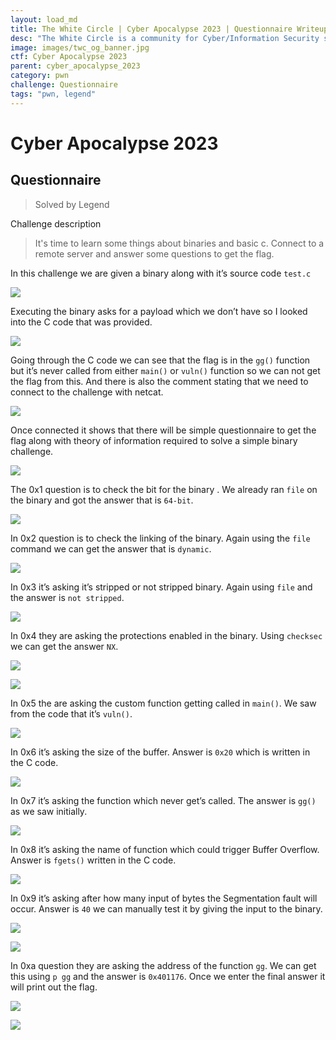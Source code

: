 ```yaml
---
layout: load_md
title: The White Circle | Cyber Apocalypse 2023 | Questionnaire Writeup
desc: "The White Circle is a community for Cyber/Information Security students, enthusiasts and professionals. You can discuss anything related to Security, share your knowledge with others, get help when you need it and proceed further in your journey with amazing people from all over the world."
image: images/twc_og_banner.jpg
ctf: Cyber Apocalypse 2023
parent: cyber_apocalypse_2023
category: pwn
challenge: Questionnaire
tags: "pwn, legend"
---
```


<h1 class="heading card-title white-text">Cyber Apocalypse 2023</h1>

## Questionnaire
> Solved by Legend

Challenge description


> It's time to learn some things about binaries and basic c. Connect to a remote server and answer some questions to get the flag.

In this challenge we are given a binary along with it’s source code `test.c`

![](https://i.imgur.com/7tZP4A4.png)


Executing the binary asks for a payload which we don’t have so I looked into the C code that was provided.

![](https://i.imgur.com/0JpTvav.png)


Going through the C code we can see that the flag is in the `gg()` function but it’s never called from either `main()` or `vuln()` function so we can not get the flag from this. And there is also the comment stating that we need to connect to the challenge with netcat.

![](https://i.imgur.com/xlXXRBD.png)


Once connected it shows that there will be simple questionnaire to get the flag along with theory of information required to solve a simple binary challenge.

![](https://i.imgur.com/SKfQ944.png)


The 0x1 question is to check the bit for the binary . We already ran `file` on the binary and got the answer that is `64-bit`.

![](https://i.imgur.com/msgy5CB.png)


In 0x2 question is to check the linking of the binary. Again using the `file` command we can get the answer that is `dynamic`.

![](https://i.imgur.com/X6sVhXJ.png)


In 0x3 it’s asking it’s stripped or not stripped binary. Again using `file` and the answer is `not stripped`.

![](https://i.imgur.com/VtbpJvr.png)


In 0x4 they are asking the protections enabled in the binary. Using `checksec` we can get the answer `NX`.

![](https://i.imgur.com/vFjxVKG.png)

![](https://i.imgur.com/rfxL9Ut.png)


In 0x5 the are asking the custom function getting called in `main()`. We saw from the code that it’s `vuln()`.

![](https://i.imgur.com/IhVR8hh.png)


In 0x6 it’s asking the size of the buffer. Answer is `0x20` which is written in the C code.

![](https://i.imgur.com/wRh19aZ.png)


In 0x7 it’s asking the function which never get’s called. The answer is `gg()` as we saw initially.

![](https://i.imgur.com/JT74yo3.png)


In 0x8 it’s asking the name of function which could trigger Buffer Overflow. Answer is `fgets()` written in the C code.

![](https://i.imgur.com/68XULCQ.png)


In 0x9 it’s asking after how many input of bytes the Segmentation fault will occur. Answer is `40` we can manually test it by giving the input to the binary.

![](https://i.imgur.com/b4x8Q81.png)

![](https://i.imgur.com/6NKJU12.png)


In 0xa question they are asking the address of the function `gg`. We can get this using `p gg` and the answer is `0x401176`.
Once we enter the final answer it will print out the flag.

![](https://i.imgur.com/IcWjz9r.png)

![](https://i.imgur.com/d6MBDeV.png)

